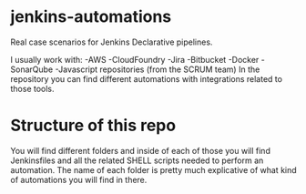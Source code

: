# jenkins-automations
Real case scenarios for Jenkins Declarative pipelines.

I usually work with:
-AWS
-CloudFoundry
-Jira
-Bitbucket
-Docker
-SonarQube
-Javascript repositories (from the SCRUM team)
In the repository you can find different automations with integrations related to those tools.
 
# Structure of this repo
You will find different folders and inside of each of those you will find Jenkinsfiles and all the related SHELL scripts needed to perform an automation.
The name of each folder is pretty much explicative of what kind of automations you will find in there.
